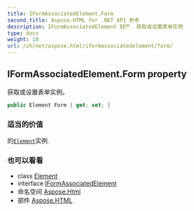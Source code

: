 ```yaml
---
title: IFormAssociatedElement.Form
second_title: Aspose.HTML for .NET API 参考
description: IFormAssociatedElement 财产. 获取或设置表单实例
type: docs
weight: 10
url: /zh/net/aspose.html/iformassociatedelement/form/
---
```

## IFormAssociatedElement.Form property

获取或设置表单实例。

```csharp
public Element Form { get; set; }
```

### 适当的价值

的[`Element`](../../../aspose.html.dom/element/)实例.

### 也可以看看

* class [Element](../../../aspose.html.dom/element/)
* interface [IFormAssociatedElement](../)
* 命名空间 [Aspose.Html](../../iformassociatedelement/)
* 部件 [Aspose.HTML](../../../)


